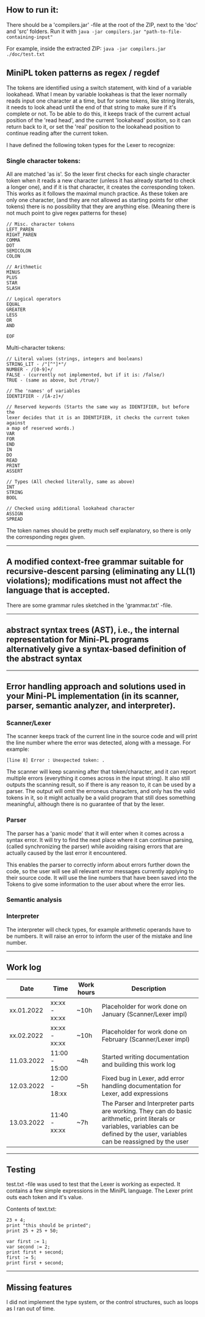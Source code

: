 ## How to run it:

There should be a 'compilers.jar' -file at the root of the ZIP, next to the 
'doc' and 'src' folders.
Run it with `java -jar compilers.jar "path-to-file-containing-input"`

For example, inside the extracted ZIP: `java -jar compilers.jar ./doc/test.txt`

## MiniPL token patterns as regex / regdef

The tokens are identified using a switch statement, with kind of a variable
lookahead. What I mean by variable lookaheas is that the lexer normally reads
input one character at a time, but for some tokens, like string literals, it 
needs to look ahead until the end of that string to make sure if it's complete 
or not. To be able to do this, it keeps track of the current actual position of 
the 'read head', and the current 'lookahead' position, so it can return back to 
it, or set the 'real' position to the lookahead position to continue reading 
after the current token.

I have defined the following token types for the Lexer to recognize:

### Single character tokens:

All are matched 'as is'. So the lexer first checks
for each single character token when it reads a new character (unless it has
already started to check a longer one), and if it is that character, it 
creates the corresponding token.
This works as it follows the maximal munch practice. As these token are only
one character, (and they are not allowed as starting points for other
tokens) there is no possibility that they are anything else.
(Meaning there is not much point to give regex patterns for these)

    // Misc. character tokens
    LEFT_PAREN
    RIGHT_PAREN
    COMMA
    DOT
    SEMICOLON
    COLON
        
    // Arithmetic
    MINUS
    PLUS
    STAR
    SLASH

    // Logical operators
    EQUAL
    GREATER
    LESS
    OR
    AND

    EOF

Multi-character tokens:

    // Literal values (strings, integers and booleans)
    STRING_LIT - /"[^"]*"/
    NUMBER - /[0-9]+/
    FALSE - (currently not implemented, but if it is: /false/)
    TRUE - (same as above, but /true/)

    // The 'names' of variables
    IDENTIFIER - /[A-z]+/

    // Reserved keywords (Starts the same way as IDENTIFIER, but before the 
    lexer decides that it is an IDENTIFIER, it checks the current token against
    a map of reserved words.)
    VAR
    FOR
    END
    IN
    DO
    READ
    PRINT
    ASSERT

    // Types (All checked literally, same as above)
    INT
    STRING
    BOOL

    // Checked using additional lookahead character
    ASSIGN
    SPREAD

The token names should be pretty much self explanatory, so there is only the 
corresponding regex given.

------------

## A modified context-free grammar suitable for recursive-descent parsing (eliminating any LL(1) violations); modifications must not affect the language that is accepted.

There are some grammar rules sketched in the 'grammar.txt' -file.

----------

## abstract syntax trees (AST), i.e., the internal representation for Mini-PL programs alternatively give a syntax-based definition of the abstract syntax

----------

## Error handling approach and solutions used in your Mini-PL implementation (in its scanner, parser, semantic analyzer, and interpreter).

### Scanner/Lexer

The scanner keeps track of the current line in the source code and  will print 
the line number where the error was detected, along with a message.
For example:

    [line 8] Error : Unexpected token: .

The scanner will keep scanning after that token/character, and it can report 
multiple errors (everything it comes across in the input string). It also still 
outputs the scanning result, so if there is any reason to, it can be used by a 
parser. The output will omit the erroneus characters, and only has the valid 
tokens in it, so it might actually be a valid program that still does something 
meaningful, although there is no guarantee of that by the lexer.

### Parser

The parser has a 'panic mode' that it will enter when it comes across a syntax
error. It will try to find the next place where it can continue parsing, (called
synchronizing the parser) while avoiding raising errors that are actually caused 
by the last error it encountered.

This enables the parser to correctly inform about errors further down the code, 
so the user will see all relevant error messages currently applying to their 
source code. It will use the line numbers that have been saved into the Tokens 
to give some information to the user about where the error lies.

### Semantic analysis

### Interpreter

The interpreter will check types, for example arithmetic operands have to be 
numbers. It will raise an error to inform the user of the mistake and line 
number.

--------------

## Work log

| Date       | Time          | Work hours | Description                                                                                                                                                                            |
| ---------- | ------------- | ---------- | -------------------------------------------------------------------------------------------------------------------------------------------------------------------------------------- |
| xx.01.2022 | xx:xx - xx:xx | ~10h       | Placeholder for work done on January (Scanner/Lexer impl)                                                                                                                              |
| xx.02.2022 | xx:xx - xx:xx | ~10h       | Placeholder for work done on February (Scanner/Lexer impl)                                                                                                                             |
| 11.03.2022 | 11:00 - 15:00 | ~4h        | Started writing documentation and building this work log                                                                                                                               |
| 12.03.2022 | 12:00 - 18:xx | ~5h        | Fixed bug in Lexer, add error handling documentation for Lexer, add expressions                                                                                                        |
| 13.03.2022 | 11:40 - xx:xx | ~7h        | The Parser and Interpreter parts are working. They can do basic arithmetic, print literals or variables, variables can be defined by the user, variables can be reassigned by the user |

-------------

## Testing

test.txt -file was used to test that the Lexer is working as expected.
It contains a few simple expressions in the MiniPL language.
The Lexer print outs each token and it's value.

Contents of text.txt:

    23 + 4;
    print "this should be printed";
    print 25 + 25 + 50;

    var first := 1;
    var second := 2;
    print first + second;
    first := 5;
    print first + second;

----------

## Missing features

I did not implement the type system, or the control structures, such as loops as
I ran out of time.